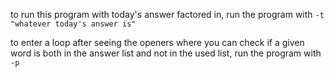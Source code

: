 to run this program with today's answer factored in,
run the program with `-t "whatever today's answer is"`

to enter a loop after seeing the openers where you can check 
if a given word is both in the answer list and not in the used list,
run the program with `-p`